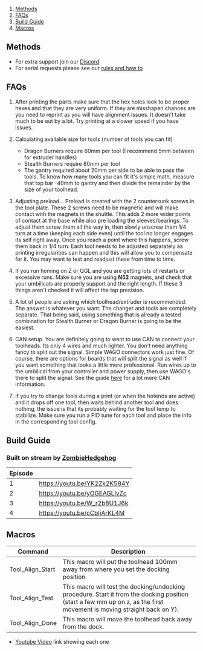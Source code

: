 1. [Methods](#methods)
2. [FAQs](#faqs)
3. [Build Guide](#build-guide)
4. [Macros](#macros)


## Methods

- For extra support join our [Discord](https://discord.gg/JhYY5BJe)
- For serial requests please see our [rules and how to](https://discord.gg/CjjZ4B5J)


## FAQs


1. After printing the parts make sure that the hex holes look to be proper hexes and that they are very uniform.  If they are misshapen chances are you need to reprint as you will have alignment issues.  It doesn't take much to be out by a lot.  Try printing at a slower speed if you have issues.

2. Calculating available size for tools (number of tools you can fit)
   - Dragon Burners require 60mm per tool (I recommend 5mm between for extruder handles)
   - Stealth Burners require 80mm per tool
   - The gantry required about 20mm per side to be able to pass the tools.  To know how many tools you can fit it's simple math, measure that top bar -40mm to gantry and then divide the remainder by the size of your toolhead.

3. Adjusting preload... Preload is created with the 2 countersunk screws in the tool plate.  These 2 screws need to be magnetic and will make contact with the magnets in the shuttle.  This adds 2 more wider points of contact at the base while also pre loading the sleeves/bearings.  To adjust them screw them all the way in, then slowly unscrew them 1/4 turn at a time (keeping each side even) until the tool no longer engages its self right away.  Once you reach a point where this happens, screw them back in 1/4 turn.  Each tool needs to be adjusted separately as printing irregularities can happen and this will allow you to compensate for it.  You may want to test and readjust these from time to time.

4. If you run homing on Z or QGL and you are getting lots of restarts or excessive runs.  Make sure you are using **N52** magnets, and check that your umbilicals are properly support and the right length.  If these 3 things aren't checked it will affect the tap precision.

5. A lot of people are asking which toolhead/extruder is recommended. The answer is whatever you want. The changer and tools are completely separate. That being said, using something that is already a tested combination for Stealth Burner or Dragon Burner is going to be the easiest.

6. CAN setup. You are definitely going to want to use CAN to connect your toolheads. Its only 4 wires and much lighter. You don't need anything fancy to split out the signal. Simple WAGO connectors work just fine. Of course, there are options for boards that will split the signal as well if you want something that looks a little more professional. Run wires up to the umbilical from your controller and power supply, then use WAGO's there to split the signal. See the guide [here](Configuration#canbus) for a lot more CAN information.
   
7. If you try to change tools during a print (or when the hotends are active) and it drops off one tool, then waits behind another tool and does nothing, the issue is that its probably waiting for the tool temp to stabilize. Make sure you run a PID tune for each tool and place the info in the corresponding tool config.

## Build Guide
### Built on stream by [ZombieHedgehog](https://www.twitch.tv/zombiehedgehog)
| Episode | |
|--------- |--------- |
| 1 | https://youtu.be/YK2Zk2K584Y |
| 2 | https://youtu.be/yOGEAGLlvZc |
| 3 | https://youtu.be/W_r2b8U1J6k |
| 4 | https://youtu.be/cCbIjArKL4M |

## Macros

| Command | Description |
|------- |------ |
| Tool_Align_Start | This macro will put the toolhead 100mm away from where you set the docking position. |
| Tool_Align_Test | This macro will test the docking/undocking procedure. Start it from the docking position (start a few mm up on z, as the first movement is moving straight back on Y). |
| Tool_Align_Done | This macro will move the toolhead back away from the dock. |

* [Youtube Video](https://www.youtube.com/watch?v=mOSi8zTpu_Q) link showing each one
